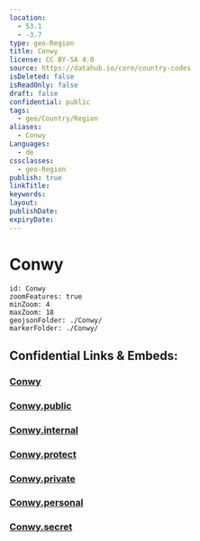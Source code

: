 ```yaml
---
location:
  - 53.1
  - -3.7
type: geo-Region
title: Conwy
license: CC BY-SA 4.0
source: https://datahub.io/core/country-codes
isDeleted: false
isReadOnly: false
draft: false
confidential: public
tags:
  - geo/Country/Region
aliases:
  - Conwy
Languages:
  - de
cssclasses:
  - geo-Region
publish: true
linkTitle:
keywords:
layout:
publishDate:
expiryDate:
---
```


# Conwy

```leaflet
id: Conwy
zoomFeatures: true 
minZoom: 4 
maxZoom: 18
geojsonFolder: ./Conwy/
markerFolder: ./Conwy/
```


## Confidential Links & Embeds: 

### [Conwy](/_Standards/Earth/Continent/Europe/Europe~North/UK/Wales/counties~Wales/Conwy.md) 

### [Conwy.public](/_public/Earth/Continent/Europe/Europe~North/UK/Wales/counties~Wales/Conwy.public.md) 

### [Conwy.internal](/_internal/Earth/Continent/Europe/Europe~North/UK/Wales/counties~Wales/Conwy.internal.md) 

### [Conwy.protect](/_protect/Earth/Continent/Europe/Europe~North/UK/Wales/counties~Wales/Conwy.protect.md) 

### [Conwy.private](/_private/Earth/Continent/Europe/Europe~North/UK/Wales/counties~Wales/Conwy.private.md) 

### [Conwy.personal](/_personal/Earth/Continent/Europe/Europe~North/UK/Wales/counties~Wales/Conwy.personal.md) 

### [Conwy.secret](/_secret/Earth/Continent/Europe/Europe~North/UK/Wales/counties~Wales/Conwy.secret.md)

